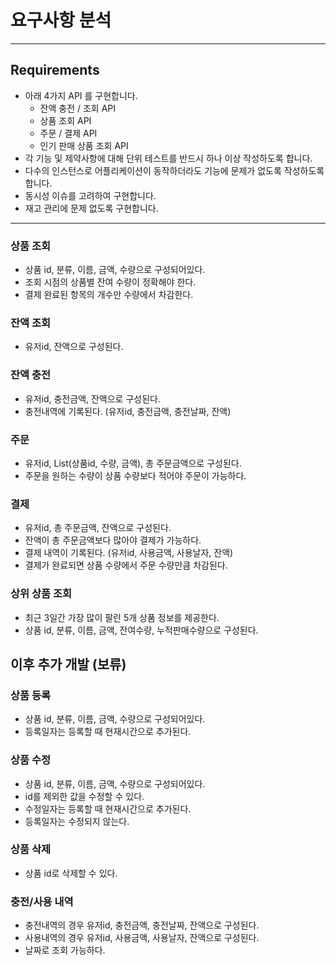 # 요구사항 분석

---
## Requirements

- 아래 4가지 API 를 구현합니다.
    - 잔액 충전 / 조회 API
    - 상품 조회 API
    - 주문 / 결제 API
    - 인기 판매 상품 조회 API
- 각 기능 및 제약사항에 대해 단위 테스트를 반드시 하나 이상 작성하도록 합니다.
- 다수의 인스턴스로 어플리케이션이 동작하더라도 기능에 문제가 없도록 작성하도록 합니다.
- 동시성 이슈를 고려하여 구현합니다.
- 재고 관리에 문제 없도록 구현합니다.

---


### 상품 조회

- 상품 id, 분류, 이름, 금액, 수량으로 구성되어있다.
- 조회 시점의 상품별 잔여 수량이 정확해야 한다.
- 결제 완료된 항목의 개수만 수량에서 차감한다.

### 잔액 조회

- 유저id, 잔액으로 구성된다.

### 잔액 충전

- 유저id, 충전금액, 잔액으로 구성된다.
- 충전내역에 기록된다. (유저id, 충전금액, 충전날짜, 잔액)

### 주문

- 유저id, List(상품id, 수량, 금액), 총 주문금액으로 구성된다.
- 주문을 원하는 수량이 상품 수량보다 적어야 주문이 가능하다.

### 결제

- 유저id, 총 주문금액, 잔액으로 구성된다.
- 잔액이 총 주문금액보다 많아야 결제가 가능하다.
- 결제 내역이 기록된다. (유저id, 사용금액, 사용날자, 잔액)
- 결제가 완료되면 상품 수량에서 주문 수량만큼 차감된다.

### 상위 상품 조회

- 최근 3일간 가장 많이 팔린 5개 상품 정보를 제공한다.
- 상품 id, 분류, 이름, 금액, 잔여수량, 누적판매수량으로 구성된다.





## 이후 추가 개발 (보류)
### 상품 등록 

- 상품 id, 분류, 이름, 금액, 수량으로 구성되어있다.
- 등록일자는 등록할 때 현재시간으로 추가된다.

### 상품 수정

- 상품 id, 분류, 이름, 금액, 수량으로 구성되어있다.
- id를 제외한 값을 수정할 수 있다.
- 수정일자는 등록할 때 현재시간으로 추가된다.
- 등록일자는 수정되지 않는다.

### 상품 삭제

- 상품 id로 삭제할 수 있다.

### 충전/사용 내역

- 충전내역의 경우 유저id, 충전금액, 충전날짜, 잔액으로 구성된다.
- 사용내역의 경우 유저id, 사용금액, 사용날자, 잔액으로 구성된다.
- 날짜로 조회 가능하다.